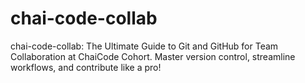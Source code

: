 # chai-code-collab
chai-code-collab: The Ultimate Guide to Git and GitHub for Team Collaboration at ChaiCode Cohort. Master version control, streamline workflows, and contribute like a pro!
